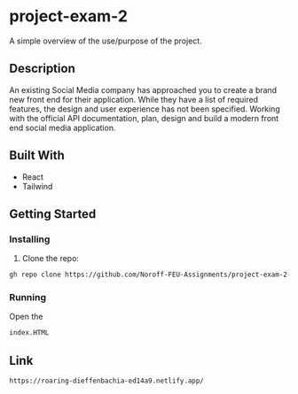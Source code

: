 # project-exam-2

A simple overview of the use/purpose of the project.

## Description

An existing Social Media company has approached you to create a brand new front end for their application. While they have a list of required features, the design and user experience has not been specified. Working with the official API documentation, plan, design and build a modern front end social media application.

## Built With

 - React 
 - Tailwind

## Getting Started



### Installing

1. Clone the repo:

```bash
gh repo clone https://github.com/Noroff-FEU-Assignments/project-exam-2-kmcarlson.git
```


### Running

Open the 
```bash
index.HTML
```

## Link

```bash
https://roaring-dieffenbachia-ed14a9.netlify.app/
```




